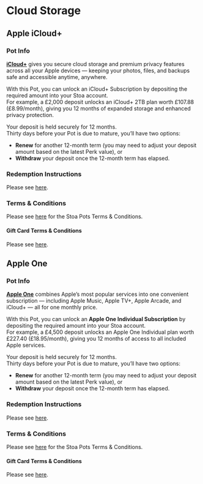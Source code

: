 # Cloud Storage

## Apple iCloud+

### Pot Info

[**iCloud+**](https://www.apple.com/icloud/) gives you secure cloud storage and premium privacy features across all your Apple devices — keeping your photos, files, and backups safe and accessible anytime, anywhere.

With this Pot, you can unlock an iCloud+ Subscription by depositing the required amount into your Stoa account.\
For example, a £2,000 deposit unlocks an iCloud+ 2TB plan worth £107.88 (£8.99/month), giving you 12 months of expanded storage and enhanced privacy protection.

Your deposit is held securely for 12 months.\
Thirty days before your Pot is due to mature, you’ll have two options:

* **Renew** for another 12-month term (you may need to adjust your deposit amount based on the latest Perk value), or
* **Withdraw** your deposit once the 12-month term has elapsed.

### Redemption Instructions

Please see [here](../perk-redemption-instructions-list/gaming.md#xbox).

### Terms & Conditions

Please see [here](https://app.stoa.money/terms-and-conditions) for the Stoa Pots Terms & Conditions.

#### Gift Card Terms & Conditions

Please see [here](https://www.apple.com/legal/giftcards/applestore/uk/).

## Apple One

### Pot Info

[**Apple One**](https://www.apple.com/apple-one/) combines Apple’s most popular services into one convenient subscription — including Apple Music, Apple TV+, Apple Arcade, and iCloud+ — all for one monthly price.

With this Pot, you can unlock an **Apple One Individual Subscription** by depositing the required amount into your Stoa account.\
For example, a £4,500 deposit unlocks an Apple One Individual plan worth £227.40 (£18.95/month), giving you 12 months of access to all included Apple services.

Your deposit is held securely for 12 months.\
Thirty days before your Pot is due to mature, you’ll have two options:

* **Renew** for another 12-month term (you may need to adjust your deposit amount based on the latest Perk value), or
* **Withdraw** your deposit once the 12-month term has elapsed.

### Redemption Instructions

Please see [here](../perk-redemption-instructions-list/gaming.md#xbox).

### Terms & Conditions

Please see [here](https://app.stoa.money/terms-and-conditions) for the Stoa Pots Terms & Conditions.

#### Gift Card Terms & Conditions

Please see [here](https://www.apple.com/legal/giftcards/applestore/uk/).
